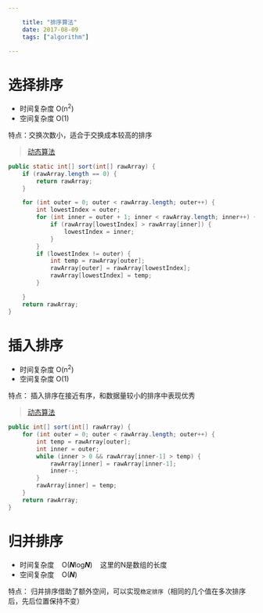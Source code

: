 ```yaml
---

    title: "排序算法"
    date: 2017-08-09
    tags: ["algorithm"]

---
```


# 选择排序
* 时间复杂度 O(n<sup>2</sup>)
* 空间复杂度 O(1)

特点：交换次数小，适合于交换成本较高的排序

> [动态算法](https://www.cs.usfca.edu/~galles/visualization/ComparisonSort.html)
```java
public static int[] sort(int[] rawArray) {
    if (rawArray.length == 0) {
        return rawArray;
    }

    for (int outer = 0; outer < rawArray.length; outer++) {
        int lowestIndex = outer;
        for (int inner = outer + 1; inner < rawArray.length; inner++) {
            if (rawArray[lowestIndex] > rawArray[inner]) {
                lowestIndex = inner;
            }
        }
        if (lowestIndex != outer) {
            int temp = rawArray[outer];
            rawArray[outer] = rawArray[lowestIndex];
            rawArray[lowestIndex] = temp;
        }

    }
    return rawArray;
}
```

# 插入排序
* 时间复杂度 O(n<sup>2</sup>)
* 空间复杂度 O(1)  

特点： 插入排序在接近有序，和数据量较小的排序中表现优秀  

> [动态算法](https://www.cs.usfca.edu/~galles/visualization/ComparisonSort.html)
```java
public int[] sort(int[] rawArray) {
    for (int outer = 0; outer < rawArray.length; outer++) {
        int temp = rawArray[outer];
        int inner = outer;
        while (inner > 0 && rawArray[inner-1] > temp) {
            rawArray[inner] = rawArray[inner-1];
            inner--;
        }
        rawArray[inner] = temp;
    }
    return rawArray;
}
```

# 归并排序
* 时间复杂度&nbsp;&nbsp;&nbsp; O(***N***log***N***) &nbsp;&nbsp;&nbsp;这里的N是数组的长度
* 空间复杂度&nbsp;&nbsp;&nbsp; O(***N***)  

特点： 归并排序借助了额外空间，可以实现`稳定排序`（相同的几个值在多次排序后，先后位置保持不变）  

